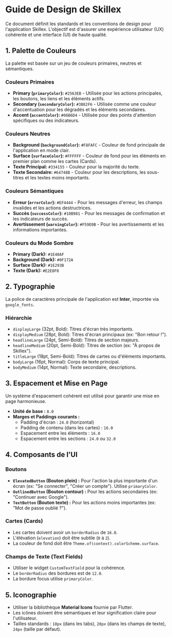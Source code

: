 # Guide de Design de Skillex

Ce document définit les standards et les conventions de design pour l'application Skillex. L'objectif est d'assurer une expérience utilisateur (UX) cohérente et une interface (UI) de haute qualité.

## 1. Palette de Couleurs

La palette est basée sur un jeu de couleurs primaires, neutres et sémantiques.

### Couleurs Primaires
-   **Primary (`primaryColor`):** `#2563EB` - Utilisée pour les actions principales, les boutons, les liens et les éléments actifs.
-   **Secondary (`secondaryColor`):** `#3B82F6` - Utilisée comme une couleur d'accentuation pour les dégradés et les éléments secondaires.
-   **Accent (`accentColor`):** `#06B6D4` - Utilisée pour des points d'attention spécifiques ou des indicateurs.

### Couleurs Neutres
-   **Background (`backgroundColor`):** `#F8FAFC` - Couleur de fond principale de l'application en mode clair.
-   **Surface (`surfaceColor`):** `#FFFFFF` - Couleur de fond pour les éléments en premier plan comme les cartes (Cards).
-   **Texte Principal:** `#334155` - Couleur pour la majorité du texte.
-   **Texte Secondaire:** `#64748B` - Couleur pour les descriptions, les sous-titres et les textes moins importants.

### Couleurs Sémantiques
-   **Erreur (`errorColor`):** `#EF4444` - Pour les messages d'erreur, les champs invalides et les actions destructrices.
-   **Succès (`successColor`):** `#10B981` - Pour les messages de confirmation et les indicateurs de succès.
-   **Avertissement (`warningColor`):** `#F59E0B` - Pour les avertissements et les informations importantes.

### Couleurs du Mode Sombre
-   **Primary (Dark):** `#1E40AF`
-   **Background (Dark):** `#0F172A`
-   **Surface (Dark):** `#1E293B`
-   **Texte (Dark):** `#E2E8F0`

## 2. Typographie

La police de caractères principale de l'application est **Inter**, importée via `google_fonts`.

### Hiérarchie
-   `displayLarge` (32pt, Bold): Titres d'écran très importants.
-   `displayMedium` (28pt, Bold): Titres d'écran principaux (ex: "Bon retour !").
-   `headlineLarge` (24pt, Semi-Bold): Titres de section majeurs.
-   `headlineMedium` (20pt, Semi-Bold): Titres de section (ex: "À propos de Skillex").
-   `titleLarge` (18pt, Semi-Bold): Titres de cartes ou d'éléments importants.
-   `bodyLarge` (16pt, Normal): Corps de texte principal.
-   `bodyMedium` (14pt, Normal): Texte secondaire, descriptions.

## 3. Espacement et Mise en Page

Un système d'espacement cohérent est utilisé pour garantir une mise en page harmonieuse.

-   **Unité de base :** `8.0`
-   **Marges et Paddings courants :**
    -   Padding d'écran : `24.0` (horizontal)
    -   Padding de contenu (dans les cartes) : `16.0`
    -   Espacement entre les éléments : `16.0`
    -   Espacement entre les sections : `24.0` ou `32.0`

## 4. Composants de l'UI

### Boutons
-   **`ElevatedButton` (Bouton plein) :** Pour l'action la plus importante d'un écran (ex: "Se connecter", "Créer un compte"). Utilise `primaryColor`.
-   **`OutlinedButton` (Bouton contour) :** Pour les actions secondaires (ex: "Continuer avec Google").
-   **`TextButton` (Bouton texte) :** Pour les actions moins importantes (ex: "Mot de passe oublié ?").

### Cartes (Cards)
-   Les cartes doivent avoir un `borderRadius` de `16.0`.
-   L'élévation (`elevation`) doit être subtile (`0` à `2`).
-   La couleur de fond doit être `Theme.of(context).colorScheme.surface`.

### Champs de Texte (Text Fields)
-   Utiliser le widget `CustomTextField` pour la cohérence.
-   Le `borderRadius` des bordures est de `12.0`.
-   La bordure focus utilise `primaryColor`.

## 5. Iconographie

-   Utiliser la bibliothèque **Material Icons** fournie par Flutter.
-   Les icônes doivent être sémantiques et leur signification claire pour l'utilisateur.
-   Tailles standards : `18px` (dans les tabs), `20px` (dans les champs de texte), `24px` (taille par défaut).
